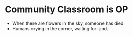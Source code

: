 # Community Classroom is OP

- When there are flowers in the sky, someone has died.
- Humans crying in the corner, waiting for land.
